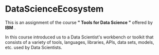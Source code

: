 # DataScienceEcosystem

This is an assignment of the course **" Tools for Data Science "** offered by **IBM** .

In this course introduced us to a Data Scientist's workbench or toolkit that consists of a variety of tools, languages, libraries, APIs, data sets, models, etc. used by Data Scientists. 
